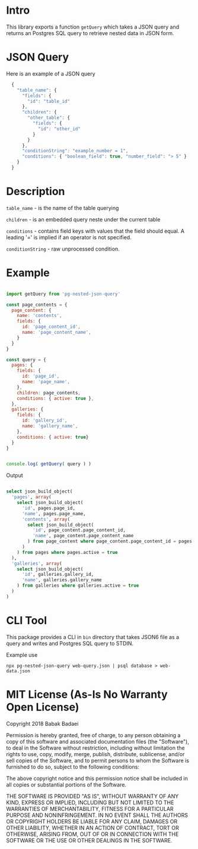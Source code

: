 # Intro

This library exports a function `getQuery` which takes a JSON query and returns an Postgres SQL query to retrieve nested data in JSON form.

# JSON Query

Here is an example of a JSON query

```javascript
  {
    "table_name": {
      "fields": {
        "id": "table_id"
      },
      "children": {
        "other_table": {
          "fields": {
            "id": "other_id"
          }
        }
      },
      "conditionString": "example_number = 1",
      "conditions": { "boolean_field": true, "number_field": "> 5" }
    }
  }
```
# Description
  
  `table_name` - is the name of the table querying

  `children` - is an embedded query neste under the current table

  `conditions` - contains field keys with values that the field 
                  should equal. A leading '=' is implied if an
                  operator is not specified.

  `conditionString` - raw unprocessed condition.

# Example

```javascript

import getQuery from 'pg-nested-json-query'

const page_contents = {
  page_content: {
    name: 'contents',
    fields: {
      id: 'page_content_id',
      name: 'page_content_name',
    }
  }
}

const query = {
  pages: {
    fields: {
      id: 'page_id',
      name: 'page_name',
    },
    children: page_contents,
    conditions: { active: true },
  },
  galleries: {
    fields: {
      id: 'gallery_id',
      name: 'gallery_name',
    },
    conditions: { active: true}
  } 
}


console.log( getQuery( query ) )


```

Output

```sql

select json_build_object(
  'pages', array(
    select json_build_object(
      'id', pages.page_id,
      'name', pages.page_name,
      'contents', array(
        select json_build_object(
          'id', page_content.page_content_id,
          'name', page_content.page_content_name
        ) from page_content where page_content.page_content_id = pages.page_id
      )
    ) from pages where pages.active = true
  ),
  'galleries', array(
    select json_build_object(
      'id', galleries.gallery_id,
      'name', galleries.gallery_name
    ) from galleries where galleries.active = true
  )
)

```
# CLI Tool

This package provides a CLI in `bin` directory that takes JSON6 file as a query and writes and Postgres SQL query to STDIN.

Example use

`npx pg-nested-json-query web-query.json | psql database > web-data.json`


# MIT License (As-Is No Warranty Open License)

Copyright 2018 Babak Badaei

Permission is hereby granted, free of charge, to any person obtaining a copy of this software and associated documentation files (the "Software"), to deal in the Software without restriction, including without limitation the rights to use, copy, modify, merge, publish, distribute, sublicense, and/or sell copies of the Software, and to permit persons to whom the Software is furnished to do so, subject to the following conditions:

The above copyright notice and this permission notice shall be included in all copies or substantial portions of the Software.

THE SOFTWARE IS PROVIDED "AS IS", WITHOUT WARRANTY OF ANY KIND, EXPRESS OR IMPLIED, INCLUDING BUT NOT LIMITED TO THE WARRANTIES OF MERCHANTABILITY, FITNESS FOR A PARTICULAR PURPOSE AND NONINFRINGEMENT. IN NO EVENT SHALL THE AUTHORS OR COPYRIGHT HOLDERS BE LIABLE FOR ANY CLAIM, DAMAGES OR OTHER LIABILITY, WHETHER IN AN ACTION OF CONTRACT, TORT OR OTHERWISE, ARISING FROM, OUT OF OR IN CONNECTION WITH THE SOFTWARE OR THE USE OR OTHER DEALINGS IN THE SOFTWARE.
